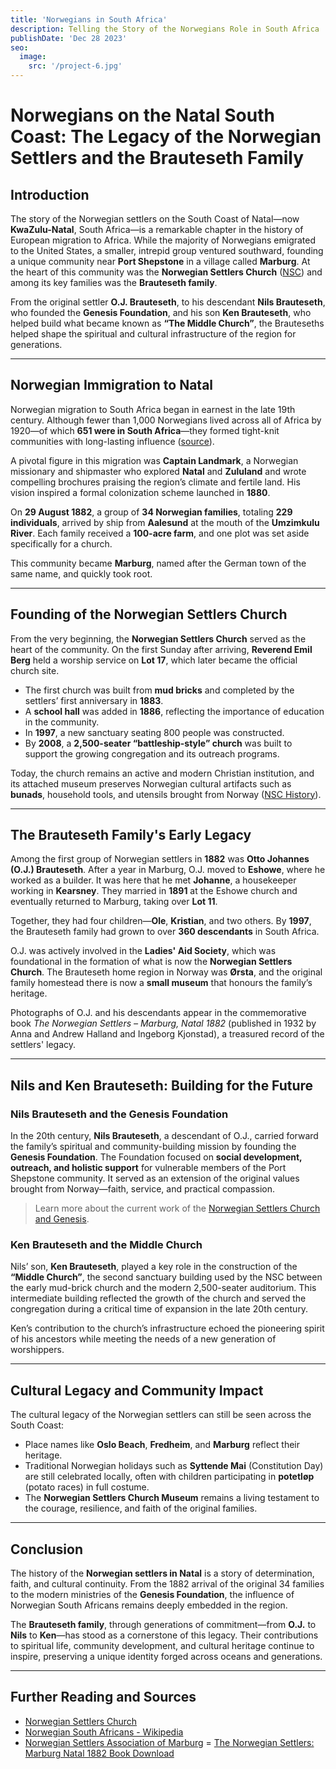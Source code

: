 ```yaml
---
title: 'Norwegians in South Africa'
description: Telling the Story of the Norwegians Role in South Africa
publishDate: 'Dec 28 2023'
seo:
  image:
    src: '/project-6.jpg'
---
```

# Norwegians on the Natal South Coast: The Legacy of the Norwegian Settlers and the Brauteseth Family

## Introduction

The story of the Norwegian settlers on the South Coast of Natal—now **KwaZulu-Natal**, South Africa—is a remarkable chapter in the history of European migration to Africa. While the majority of Norwegians emigrated to the United States, a smaller, intrepid group ventured southward, founding a unique community near **Port Shepstone** in a village called **Marburg**. At the heart of this community was the **Norwegian Settlers Church** ([NSC](https://www.nsc.za.org/)) and among its key families was the **Brauteseth family**.

From the original settler **O.J. Brauteseth**, to his descendant **Nils Brauteseth**, who founded the **Genesis Foundation**, and his son **Ken Brauteseth**, who helped build what became known as **“The Middle Church”**, the Brauteseths helped shape the spiritual and cultural infrastructure of the region for generations.

---

## Norwegian Immigration to Natal

Norwegian migration to South Africa began in earnest in the late 19th century. Although fewer than 1,000 Norwegians lived across all of Africa by 1920—of which **651 were in South Africa**—they formed tight-knit communities with long-lasting influence ([source](https://en.wikipedia.org/wiki/Norwegian_South_Africans)).

A pivotal figure in this migration was **Captain Landmark**, a Norwegian missionary and shipmaster who explored **Natal** and **Zululand** and wrote compelling brochures praising the region’s climate and fertile land. His vision inspired a formal colonization scheme launched in **1880**.

On **29 August 1882**, a group of **34 Norwegian families**, totaling **229 individuals**, arrived by ship from **Aalesund** at the mouth of the **Umzimkulu River**. Each family received a **100-acre farm**, and one plot was set aside specifically for a church.

This community became **Marburg**, named after the German town of the same name, and quickly took root.

---

## Founding of the Norwegian Settlers Church

From the very beginning, the **Norwegian Settlers Church** served as the heart of the community. On the first Sunday after arriving, **Reverend Emil Berg** held a worship service on **Lot 17**, which later became the official church site.

- The first church was built from **mud bricks** and completed by the settlers’ first anniversary in **1883**.
- A **school hall** was added in **1886**, reflecting the importance of education in the community.
- In **1997**, a new sanctuary seating 800 people was constructed.
- By **2008**, a **2,500-seater “battleship-style” church** was built to support the growing congregation and its outreach programs.

Today, the church remains an active and modern Christian institution, and its attached museum preserves Norwegian cultural artifacts such as **bunads**, household tools, and utensils brought from Norway ([NSC History](https://www.nsc.za.org/)).

---

## The Brauteseth Family's Early Legacy

Among the first group of Norwegian settlers in **1882** was **Otto Johannes (O.J.) Brauteseth**. After a year in Marburg, O.J. moved to **Eshowe**, where he worked as a builder. It was here that he met **Johanne**, a housekeeper working in **Kearsney**. They married in **1891** at the Eshowe church and eventually returned to Marburg, taking over **Lot 11**.

Together, they had four children—**Ole**, **Kristian**, and two others. By **1997**, the Brauteseth family had grown to over **360 descendants** in South Africa.

O.J. was actively involved in the **Ladies' Aid Society**, which was foundational in the formation of what is now the **Norwegian Settlers Church**. The Brauteseth home region in Norway was **Ørsta**, and the original family homestead there is now a **small museum** that honours the family’s heritage.

Photographs of O.J. and his descendants appear in the commemorative book *The Norwegian Settlers – Marburg, Natal 1882* (published in 1932 by Anna and Andrew Halland and Ingeborg Kjonstad), a treasured record of the settlers' legacy.

---

## Nils and Ken Brauteseth: Building for the Future

### Nils Brauteseth and the Genesis Foundation

In the 20th century, **Nils Brauteseth**, a descendant of O.J., carried forward the family’s spiritual and community-building mission by founding the **Genesis Foundation**. The Foundation focused on **social development, outreach, and holistic support** for vulnerable members of the Port Shepstone community. It served as an extension of the original values brought from Norway—faith, service, and practical compassion.

> Learn more about the current work of the [Norwegian Settlers Church and Genesis](https://www.nsc.za.org/our-partners/).

### Ken Brauteseth and the Middle Church

Nils’ son, **Ken Brauteseth**, played a key role in the construction of the **“Middle Church”**, the second sanctuary building used by the NSC between the early mud-brick church and the modern 2,500-seater auditorium. This intermediate building reflected the growth of the church and served the congregation during a critical time of expansion in the late 20th century.

Ken’s contribution to the church’s infrastructure echoed the pioneering spirit of his ancestors while meeting the needs of a new generation of worshippers.

---

## Cultural Legacy and Community Impact

The cultural legacy of the Norwegian settlers can still be seen across the South Coast:

- Place names like **Oslo Beach**, **Fredheim**, and **Marburg** reflect their heritage.
- Traditional Norwegian holidays such as **Syttende Mai** (Constitution Day) are still celebrated locally, often with children participating in **potetløp** (potato races) in full costume.
- The **Norwegian Settlers Church Museum** remains a living testament to the courage, resilience, and faith of the original families.

---

## Conclusion

The history of the **Norwegian settlers in Natal** is a story of determination, faith, and cultural continuity. From the 1882 arrival of the original 34 families to the modern ministries of the **Genesis Foundation**, the influence of Norwegian South Africans remains deeply embedded in the region.

The **Brauteseth family**, through generations of commitment—from **O.J.** to **Nils** to **Ken**—has stood as a cornerstone of this legacy. Their contributions to spiritual life, community development, and cultural heritage continue to inspire, preserving a unique identity forged across oceans and generations.

---

## Further Reading and Sources

- [Norwegian Settlers Church](https://www.nsc.za.org/)
- [Norwegian South Africans - Wikipedia](https://en.wikipedia.org/wiki/Norwegian_South_Africans)
- [Norwegian Settlers Association of Marburg](http://www.norsettler.co.za/history.htm)
= [The Norwegian Settlers: Marburg Natal 1882 Book Download](/TheNorwegianSettlersMarburgNatal1882.pdf)
